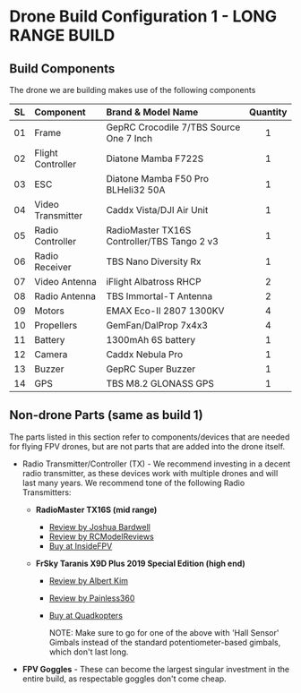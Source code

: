 # Drone Build Configuration 1 - LONG RANGE BUILD

## Build Components

The drone we are building makes use of the following components

| SL  | Component         | Brand & Model Name                          | Quantity |
| --- | :---------------- | :------------------------------------------ | :------: |
| 01  | Frame             | GepRC Crocodile 7/TBS Source One 7 Inch     |    1     |
| 02  | Flight Controller | Diatone Mamba F722S                         |    1     |
| 03  | ESC               | Diatone Mamba F50 Pro BLHeli32 50A          |    1     |
| 04  | Video Transmitter | Caddx Vista/DJI Air Unit                    |    1     |
| 05  | Radio Controller  | RadioMaster TX16S Controller/TBS Tango 2 v3 |    1     |
| 06  | Radio Receiver    | TBS Nano Diversity Rx                       |    1     |
| 07  | Video Antenna     | iFlight Albatross RHCP                      |    2     |
| 08  | Radio Antenna     | TBS Immortal-T Antenna                      |    2     |
| 09  | Motors            | EMAX Eco-II 2807 1300KV                     |    4     |
| 10  | Propellers        | GemFan/DalProp 7x4x3                        |    4     |
| 11  | Battery           | 1300mAh 6S battery                          |    1     |
| 12  | Camera            | Caddx Nebula Pro                            |    1     |
| 13  | Buzzer            | GepRC Super Buzzer                          |    1     |
| 14  | GPS               | TBS M8.2 GLONASS GPS                        |    1     |

## Non-drone Parts (same as build 1)

The parts listed in this section refer to components/devices that are needed for flying FPV drones, but are not parts
that are added into the drone itself.

- Radio Transmitter/Controller (TX) - We recommend investing in a decent radio transmitter, as these devices work with multiple drones and will last many years. We recommend tone of the following Radio Transmitters:

  - **RadioMaster TX16S (mid range)**

    - [Review by Joshua Bardwell](https://www.youtube.com/watch?v=ddMP2gnZQck)
    - [Review by RCModelReviews](https://www.youtube.com/watch?v=fJcZ3LCvEXI)
    - [Buy at InsideFPV](https://www.insidefpv.com/product/radiomaster-tx16s-hall-sensor-gimbals-2-4g-16ch-multi-protocol-rf-system-opentx-mode2-transmitter-for-rc-drone-mode-2-left-hand-throttle-tx16s/)

  - **FrSky Taranis X9D Plus 2019 Special Edition (high end)**

    - [Review by Albert Kim](https://www.youtube.com/watch?v=onjRkSSAo5w)
    - [Review by Painless360](https://www.youtube.com/watch?v=csVWUOw8JM0&t=24s)
    - [Buy at Quadkopters](https://www.quadkopters.com/product/tx-and-rx/frsky-taranis-x9d-plus-special-edition/)

      NOTE: Make sure to go for one of the above with 'Hall Sensor' Gimbals instead of the standard potentiometer-based gimbals, which don't last long.

- **FPV Goggles** - These can become the largest singular investment in the entire build, as respectable goggles don't come cheap.
